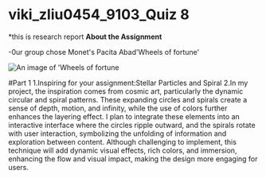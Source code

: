 # viki_zliu0454_9103_Quiz 8

*this is research report
**About the Assignment**

-0ur group chose Monet's Pacita Abad'Wheels of fortune'

![An image of 'Wheels of fortune](/readmeImages/Pacita_Abad_Wheels_of_fortune.jpg)

#Part 1
1.Inspiring for your assignment:Stellar Particles and Spiral
2.In my project, the inspiration comes from cosmic art, particularly the dynamic circular and spiral patterns. These expanding circles and spirals create a sense of depth, motion, and infinity, while the use of colors further enhances the layering effect. I plan to integrate these elements into an interactive interface where the circles ripple outward, and the spirals rotate with user interaction, symbolizing the unfolding of information and exploration between content. Although challenging to implement, this technique will add dynamic visual effects, rich colors, and immersion, enhancing the flow and visual impact, making the design more engaging for users.
